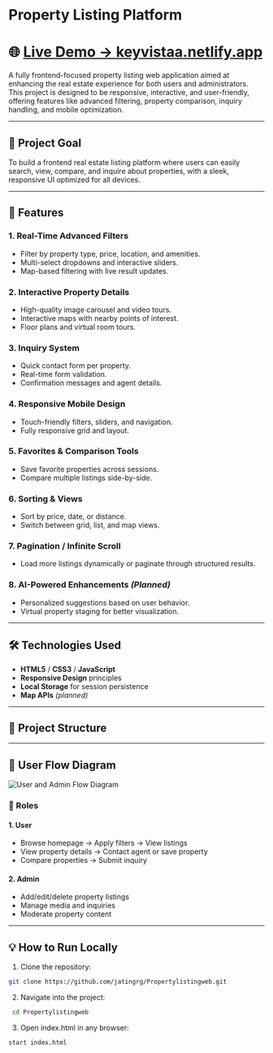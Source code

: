 # Property Listing Platform

# 🌐 [Live Demo → keyvistaa.netlify.app](https://keyvistaa.netlify.app/)

A fully frontend-focused property listing web application aimed at enhancing the real estate experience for both users and administrators. This project is designed to be responsive, interactive, and user-friendly, offering features like advanced filtering, property comparison, inquiry handling, and mobile optimization.

---

## 🚀 Project Goal

To build a frontend real estate listing platform where users can easily search, view, compare, and inquire about properties, with a sleek, responsive UI optimized for all devices.

---

## 🌟 Features

### 1. **Real-Time Advanced Filters**
- Filter by property type, price, location, and amenities.
- Multi-select dropdowns and interactive sliders.
- Map-based filtering with live result updates.

### 2. **Interactive Property Details**
- High-quality image carousel and video tours.
- Interactive maps with nearby points of interest.
- Floor plans and virtual room tours.

### 3. **Inquiry System**
- Quick contact form per property.
- Real-time form validation.
- Confirmation messages and agent details.

### 4. **Responsive Mobile Design**
- Touch-friendly filters, sliders, and navigation.
- Fully responsive grid and layout.

### 5. **Favorites & Comparison Tools**
- Save favorite properties across sessions.
- Compare multiple listings side-by-side.

### 6. **Sorting & Views**
- Sort by price, date, or distance.
- Switch between grid, list, and map views.

### 7. **Pagination / Infinite Scroll**
- Load more listings dynamically or paginate through structured results.

### 8. **AI-Powered Enhancements** *(Planned)*
- Personalized suggestions based on user behavior.
- Virtual property staging for better visualization.

---

## 🛠️ Technologies Used

- **HTML5** / **CSS3** / **JavaScript**
- **Responsive Design** principles
- **Local Storage** for session persistence
- **Map APIs** *(planned)*

---

## 📁 Project Structure

---

## 👤 User Flow Diagram

![User and Admin Flow Diagram](./assets/UML.png)


### 👥 Roles

#### 1. **User**
- Browse homepage → Apply filters → View listings
- View property details → Contact agent or save property
- Compare properties → Submit inquiry

#### 2. **Admin** 
- Add/edit/delete property listings
- Manage media and inquiries
- Moderate property content

---

## 💡 How to Run Locally

1. Clone the repository:

```bash
git clone https://github.com/jatingrg/Propertylistingweb.git
```
2. Navigate into the project:

``` bash
 cd Propertylistingweb
```
3. Open index.html in any browser:

``` bash
start index.html
```






